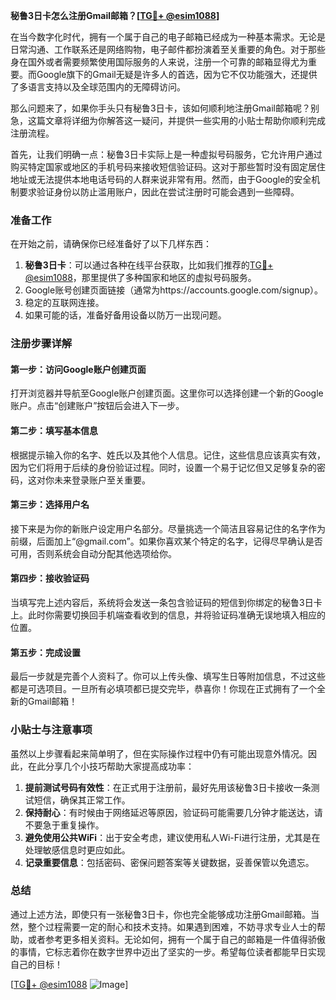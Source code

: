 **秘鲁3日卡怎么注册Gmail邮箱？[[TG💪+ @esim1088](https://t.me/s/esim1088)]**

在当今数字化时代，拥有一个属于自己的电子邮箱已经成为一种基本需求。无论是日常沟通、工作联系还是网络购物，电子邮件都扮演着至关重要的角色。对于那些身在国外或者需要频繁使用国际服务的人来说，注册一个可靠的邮箱显得尤为重要。而Google旗下的Gmail无疑是许多人的首选，因为它不仅功能强大，还提供了多语言支持以及全球范围内的无障碍访问。

那么问题来了，如果你手头只有秘鲁3日卡，该如何顺利地注册Gmail邮箱呢？别急，这篇文章将详细为你解答这一疑问，并提供一些实用的小贴士帮助你顺利完成注册流程。

首先，让我们明确一点：秘鲁3日卡实际上是一种虚拟号码服务，它允许用户通过购买特定国家或地区的手机号码来接收短信验证码。这对于那些暂时没有固定居住地址或无法提供本地电话号码的人群来说非常有用。然而，由于Google的安全机制要求验证身份以防止滥用账户，因此在尝试注册时可能会遇到一些障碍。

### 准备工作

在开始之前，请确保你已经准备好了以下几样东西：

1. **秘鲁3日卡**：可以通过各种在线平台获取，比如我们推荐的[TG💪+ @esim1088](https://t.me/s/esim1088)，那里提供了多种国家和地区的虚拟号码服务。
2. Google账号创建页面链接（通常为https://accounts.google.com/signup）。
3. 稳定的互联网连接。
4. 如果可能的话，准备好备用设备以防万一出现问题。

### 注册步骤详解

#### 第一步：访问Google账户创建页面
打开浏览器并导航至Google账户创建页面。这里你可以选择创建一个新的Google账户。点击“创建账户”按钮后会进入下一步。

#### 第二步：填写基本信息
根据提示输入你的名字、姓氏以及其他个人信息。记住，这些信息应该真实有效，因为它们将用于后续的身份验证过程。同时，设置一个易于记忆但又足够复杂的密码，这对你未来登录账户至关重要。

#### 第三步：选择用户名
接下来是为你的新账户设定用户名部分。尽量挑选一个简洁且容易记住的名字作为前缀，后面加上“@gmail.com”。如果你喜欢某个特定的名字，记得尽早确认是否可用，否则系统会自动分配其他选项给你。

#### 第四步：接收验证码
当填写完上述内容后，系统将会发送一条包含验证码的短信到你绑定的秘鲁3日卡上。此时你需要切换回手机端查看收到的信息，并将验证码准确无误地填入相应的位置。

#### 第五步：完成设置
最后一步就是完善个人资料了。你可以上传头像、填写生日等附加信息，不过这些都是可选项目。一旦所有必填项都已提交完毕，恭喜你！你现在正式拥有了一个全新的Gmail邮箱！

### 小贴士与注意事项

虽然以上步骤看起来简单明了，但在实际操作过程中仍有可能出现意外情况。因此，在此分享几个小技巧帮助大家提高成功率：

1. **提前测试号码有效性**：在正式用于注册前，最好先用该秘鲁3日卡接收一条测试短信，确保其正常工作。
2. **保持耐心**：有时候由于网络延迟等原因，验证码可能需要几分钟才能送达，请不要急于重复操作。
3. **避免使用公共WiFi**：出于安全考虑，建议使用私人Wi-Fi进行注册，尤其是在处理敏感信息时更应如此。
4. **记录重要信息**：包括密码、密保问题答案等关键数据，妥善保管以免遗忘。

### 总结

通过上述方法，即使只有一张秘鲁3日卡，你也完全能够成功注册Gmail邮箱。当然，整个过程需要一定的耐心和技术支持。如果遇到困难，不妨寻求专业人士的帮助，或者参考更多相关资料。无论如何，拥有一个属于自己的邮箱是一件值得骄傲的事情，它标志着你在数字世界中迈出了坚实的一步。希望每位读者都能早日实现自己的目标！

[[TG💪+ @esim1088](https://t.me/s/esim1088) ![Image](https://i.postimg.cc/4NQfJmqS/Snipaste-2025-05-13-00-14-12.png)]